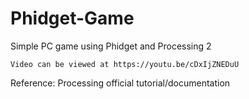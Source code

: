 # Phidget-Game
Simple PC game using Phidget and Processing 2 
```
Video can be viewed at https://youtu.be/cDxIjZNEDuU 
```

Reference: Processing official tutorial/documentation
